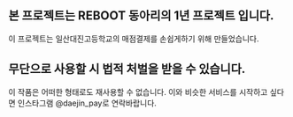 ## 본 프로젝트는 REBOOT 동아리의 1년 프로젝트 입니다.
이 프로젝트는 일산대진고등학교의 매점결제를 손쉽게하기 위해 만들었습니다.

## 무단으로 사용할 시 법적 처벌을 받을 수 있습니다.
이 작품은 어떠한 형태로도 재사용할 수 없습니다. 이와 비슷한 서비스를 시작하고 싶다면 인스타그램 @daejin_pay로 연락바랍니다.
